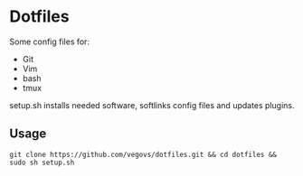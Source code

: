 # Dotfiles 

Some config files for: 
* Git
* Vim
* bash
* tmux

setup.sh installs needed software, softlinks config files and updates plugins.

## Usage
```
git clone https://github.com/vegovs/dotfiles.git && cd dotfiles && sudo sh setup.sh
```

